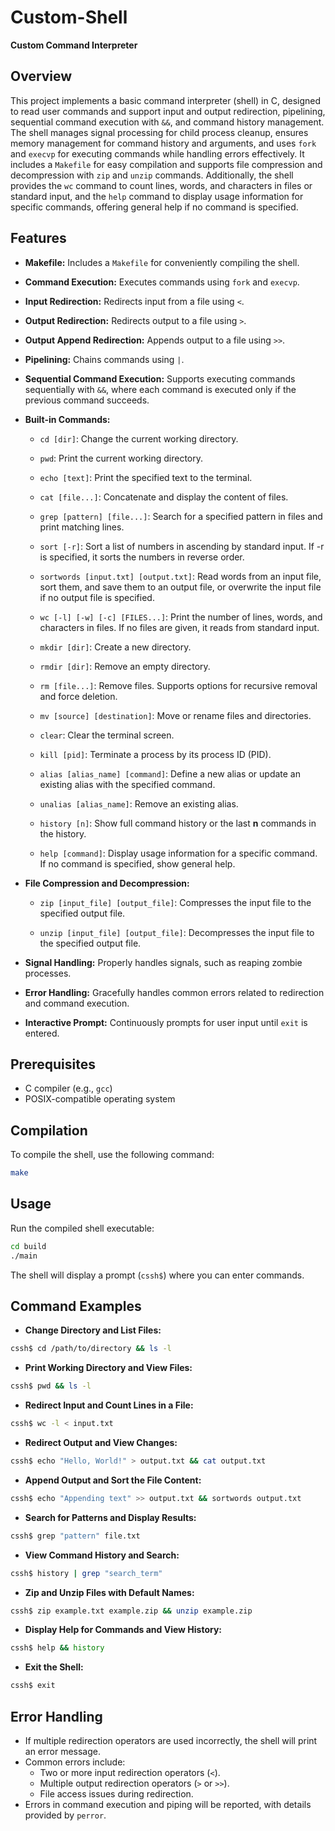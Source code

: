# Custom-Shell
**Custom Command Interpreter**

## Overview

This project implements a basic command interpreter (shell) in C, designed to read user commands and support input and output redirection, pipelining, sequential command execution with `&&`, and command history management. The shell manages signal processing for child process cleanup, ensures memory management for command history and arguments, and uses `fork` and `execvp` for executing commands while handling errors effectively. It includes a `Makefile` for easy compilation and supports file compression and decompression with `zip` and `unzip` commands. Additionally, the shell provides the `wc` command to count lines, words, and characters in files or standard input, and the `help` command to display usage information for specific commands, offering general help if no command is specified.

## Features

- **Makefile:** Includes a `Makefile` for conveniently compiling the shell.

- **Command Execution:** Executes commands using `fork` and `execvp`.

- **Input Redirection:** Redirects input from a file using `<`.

- **Output Redirection:** Redirects output to a file using `>`.

- **Output Append Redirection:** Appends output to a file using `>>`.

- **Pipelining:** Chains commands using `|`.

- **Sequential Command Execution:** Supports executing commands sequentially with `&&`, where each command is executed only if the previous command succeeds.

- **Built-in Commands:**

  - `cd [dir]`: Change the current working directory.

  - `pwd`: Print the current working directory.

  - `echo [text]`: Print the specified text to the terminal.

  - `cat [file...]`: Concatenate and display the content of files.

  - `grep [pattern] [file...]`: Search for a specified pattern in files and print matching lines.

  - `sort [-r]`: Sort a list of numbers in ascending by standard input. If -r is specified, it sorts the numbers in reverse order.

  - `sortwords [input.txt] [output.txt]`: Read words from an input file, sort them, and save them to an output file, or overwrite the input file if no output file is specified.

  - `wc [-l] [-w] [-c] [FILES...]`: Print the number of lines, words, and characters in files. If no files are given, it reads from standard input.

  - `mkdir [dir]`: Create a new directory.

  - `rmdir [dir]`: Remove an empty directory.

  - `rm [file...]`: Remove files. Supports options for recursive removal and force deletion.

  - `mv [source] [destination]`: Move or rename files and directories.

  - `clear`: Clear the terminal screen.

  - `kill [pid]`: Terminate a process by its process ID (PID).
  
  - `alias [alias_name] [command]`: Define a new alias or update an existing alias with the specified command.

  - `unalias [alias_name]`: Remove an existing alias.

  - `history [n]`: Show full command history or the last **n** commands in the history.

  - `help [command]`: Display usage information for a specific command. If no command is specified, show general help.

- **File Compression and Decompression:**

  - `zip [input_file] [output_file]`: Compresses the input file to the specified output file.

  - `unzip [input_file] [output_file]`: Decompresses the input file to the specified output file.

- **Signal Handling:** Properly handles signals, such as reaping zombie processes.

- **Error Handling:** Gracefully handles common errors related to redirection and command execution.

- **Interactive Prompt:** Continuously prompts for user input until `exit` is entered.

## Prerequisites

- C compiler (e.g., `gcc`)
- POSIX-compatible operating system

## Compilation

To compile the shell, use the following command:

```sh
make
```

## Usage

Run the compiled shell executable:
```sh
cd build
./main
```

The shell will display a prompt (`cssh$`) where you can enter commands.

## Command Examples

- **Change Directory and List Files:**
```sh
cssh$ cd /path/to/directory && ls -l
```

- **Print Working Directory and View Files:**
```sh
cssh$ pwd && ls -l
```

- **Redirect Input and Count Lines in a File:**
```sh
cssh$ wc -l < input.txt
```

- **Redirect Output and View Changes:**
```sh
cssh$ echo "Hello, World!" > output.txt && cat output.txt
```

- **Append Output and Sort the File Content:**
```sh
cssh$ echo "Appending text" >> output.txt && sortwords output.txt
```

- **Search for Patterns and Display Results:**
```sh
cssh$ grep "pattern" file.txt
```

- **View Command History and Search:**
```sh
cssh$ history | grep "search_term"
```

- **Zip and Unzip Files with Default Names:**
```sh
cssh$ zip example.txt example.zip && unzip example.zip
```

- **Display Help for Commands and View History:**
```sh
cssh$ help && history
```

- **Exit the Shell:**
```sh
cssh$ exit
```

## Error Handling

- If multiple redirection operators are used incorrectly, the shell will print an error message.
- Common errors include:
  - Two or more input redirection operators (`<`).
  - Multiple output redirection operators (`>` or `>>`).
  - File access issues during redirection.
- Errors in command execution and piping will be reported, with details provided by `perror`.
